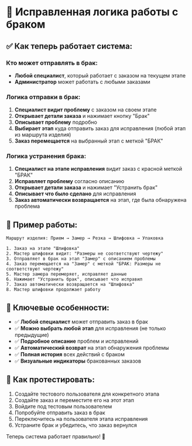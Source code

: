 # 🔧 Исправленная логика работы с браком

## ✅ Как теперь работает система:

### **Кто может отправлять в брак:**
- **Любой специалист**, который работает с заказом на текущем этапе
- **Администратор** может работать с любыми заказами

### **Логика отправки в брак:**

1. **Специалист видит проблему** с заказом на своем этапе
2. **Открывает детали заказа** и нажимает кнопку "Брак"
3. **Описывает проблему** подробно
4. **Выбирает этап** куда отправить заказ для исправления (любой этап из маршрута изделия)
5. **Заказ перемещается** на выбранный этап с меткой "БРАК"

### **Логика устранения брака:**

1. **Специалист на этапе исправления** видит заказ с красной меткой "БРАК"
2. **Исправляет проблему** согласно описанию
3. **Открывает детали заказа** и нажимает "Устранить брак"
4. **Описывает что было сделано** для исправления
5. **Заказ автоматически возвращается** на этап, где была обнаружена проблема

## 🎯 Пример работы:

```
Маршрут изделия: Прием → Замер → Резка → Шлифовка → Упаковка

1. Заказ на этапе "Шлифовка"
2. Мастер шлифовки видит: "Размеры не соответствуют чертежу"
3. Отправляет в брак на этап "Замер" с описанием проблемы
4. Заказ перемещается на "Замер" с меткой "БРАК: Размеры не соответствуют чертежу"
5. Мастер замера перемеряет, исправляет данные
6. Нажимает "Устранить брак", описывает что исправил
7. Заказ автоматически возвращается на "Шлифовка"
8. Мастер шлифовки продолжает работу
```

## 🔑 Ключевые особенности:

- ✅ **Любой специалист** может отправить заказ в брак
- ✅ **Можно выбрать любой этап** для исправления (не только предыдущие)
- ✅ **Подробное описание** проблем и исправлений
- ✅ **Автоматический возврат** на этап обнаружения проблемы
- ✅ **Полная история** всех действий с браком
- ✅ **Визуальные индикаторы** бракованных заказов

## 🚀 Как протестировать:

1. Создайте тестового пользователя для конкретного этапа
2. Создайте заказ и переместите его на этот этап
3. Войдите под тестовым пользователем
4. Попробуйте отправить заказ в брак
5. Переключитесь на пользователя этапа исправления
6. Устраните брак и убедитесь, что заказ вернулся

Теперь система работает правильно! 🎉
